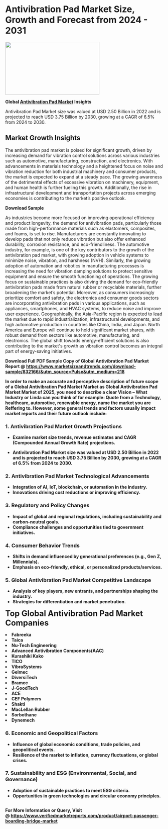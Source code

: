 <H1>Antivibration Pad Market Size, Growth and Forecast from 2024 - 2031</H1><img class="aligncenter size-medium wp-image-584254" src="https://thirdeyenews.in/wp-content/uploads/2024/09/Global-Market-Research-300x168.jpeg" alt="" width="300" height="168" /><p><strong>Global&nbsp;<a href="https://www.marketsizeandtrends.com/download-sample/832166/&amp;utm_source=Pulse&amp;utm_medium=218">Antivibration Pad Market</a> Insights</strong></p><p>Antivibration Pad Market size was valued at USD 2.50 Billion in 2022 and is projected to reach USD 3.75 Billion by 2030, growing at a CAGR of 6.5% from 2024 to 2030.</p><p><h2>Market Growth Insights</h2> <p>The antivibration pad market is poised for significant growth, driven by increasing demand for vibration control solutions across various industries such as automotive, manufacturing, construction, and electronics. With advancements in materials technology and a heightened focus on noise and vibration reduction for both industrial machinery and consumer products, the market is expected to expand at a steady pace. The growing awareness of the detrimental effects of excessive vibration on machinery, equipment, and human health is further fueling this growth. Additionally, the rise in infrastructural development and transportation projects across emerging economies is contributing to the market’s positive outlook.</p> <p><strong>Download Sample</strong></p> <p>As industries become more focused on improving operational efficiency and product longevity, the demand for antivibration pads, particularly those made from high-performance materials such as elastomers, composites, and foams, is set to rise. Manufacturers are constantly innovating to develop pads that not only reduce vibration but also offer enhanced durability, corrosion resistance, and eco-friendliness. The automotive industry, for example, is one of the key contributors to the growth of the antivibration pad market, with growing adoption in vehicle systems to minimize noise, vibration, and harshness (NVH). Similarly, the growing adoption of automation and robotics in manufacturing processes is increasing the need for vibration damping solutions to protect sensitive equipment and ensure the smooth functioning of operations. The growing focus on sustainable practices is also driving the demand for eco-friendly antivibration pads made from natural rubber or recyclable materials, further broadening the market’s potential. Moreover, as consumers increasingly prioritize comfort and safety, the electronics and consumer goods sectors are incorporating antivibration pads in various applications, such as appliances, smartphones, and HVAC systems, to reduce noise and improve user experience. Geographically, the Asia-Pacific region is expected to lead the market due to rapid industrialization, infrastructural developments, and high automotive production in countries like China, India, and Japan. North America and Europe will continue to hold significant market shares, with robust demand from sectors like automotive, manufacturing, and electronics. The global shift towards energy-efficient solutions is also contributing to the market's growth as vibration control becomes an integral part of energy-saving initiatives. <p><strong></p><p><span class=""><strong>Download Full PDF Sample Copy of Global Antivibration Pad Market Report</strong> @ <a href="https://www.marketsizeandtrends.com/download-sample/832166/&amp;utm_source=Pulse&amp;utm_medium=218" target="_blank">https://www.marketsizeandtrends.com/download-sample/832166/&amp;utm_source=Pulse&amp;utm_medium=218</a></span></p><p>In order to make an accurate and perceptive description of future scope of a Global&nbsp;Antivibration Pad Market Market as Global&nbsp;Antivibration Pad Market Market of 2025, you need to describe a clear Vision &ndash; What Industry or Linda can you think of for example: Quote from a Technology, healthcare, automotive, renewable energy, name the market you are Reffering to. However, some general trends and factors usually impact market reports and their future outlook include:</p><h3>1.&nbsp;<strong>Antivibration Pad Market Growth Projections</strong></h3><ul><li>Examine market size trends, revenue estimates and CAGR (Compounded Annual Growth Rate) projections.</li><li><p>Antivibration Pad Market size was valued at USD 2.50 Billion in 2022 and is projected to reach USD 3.75 Billion by 2030, growing at a CAGR of 6.5% from 2024 to 2030.</p></li></ul><h3>2.&nbsp;<strong>Antivibration Pad Market Technological Advancements</strong></h3><ul><li>Integration of AI, IoT, blockchain, or automation in the industry.</li><li>Innovations driving cost reductions or improving efficiency.</li></ul><h3>3.&nbsp;<strong>Regulatory and Policy Changes</strong></h3><ul><li>Impact of global and regional regulations, including sustainability and carbon-neutral goals.</li><li>Compliance challenges and opportunities tied to government initiatives.</li></ul><h3>4.&nbsp;<strong>Consumer Behavior Trends</strong></h3><ul><li>Shifts in demand influenced by generational preferences (e.g., Gen Z, Millennials).</li><li>Emphasis on eco-friendly, ethical, or personalized products/services.</li></ul><h3>5.&nbsp;<strong>Global Antivibration Pad Market Competitive Landscape</strong></h3><ul><li>Analysis of key players, new entrants, and partnerships shaping the industry.</li><li>Strategies for differentiation and market penetration.</li></ul><p data-pm-slice="1 1 []"><span style="color: inherit; font-family: inherit; font-size: 25px;">Top Global Antivibration Pad Market Companies</span></p><div class="" data-test-id=""><p><li>Fabreeka</li><li> Taica</li><li> Nu-Tech Engineering</li><li> Advanced Antivibration Components(AAC)</li><li> Kurashiki Kako</li><li> TICO</li><li> VibraSystems</li><li> Gelmec</li><li> DiversiTech</li><li> Bramec</li><li> J-GoodTech</li><li> ACE</li><li> CEF Polymers</li><li> Shakti</li><li> MacLellan Rubber</li><li> Sorbothane</li><li> Dynemech</li></p></div><h3>6.&nbsp;<strong>Economic and Geopolitical Factors</strong></h3><ul><li>Influence of global economic conditions, trade policies, and geopolitical events.</li><li>Resilience of the market to inflation, currency fluctuations, or global crises.</li></ul><h3>7.&nbsp;<strong>Sustainability and ESG (Environmental, Social, and Governance)</strong></h3><ul><li>Adoption of sustainable practices to meet ESG criteria.</li><li>Opportunities in green technologies and circular economy principles.</li></ul><h2><strong style="font-size: 14px;">For More Information or Query, Visit @&nbsp;</strong><a style="background-color: #ffffff; font-size: 14px;" href="https://www.marketsizeandtrends.com/report/antivibration-pad-market/" target="_blank">https://www.verifiedmarketreports.com/product/airport-passenger-boarding-bridge-market</a></h2>
